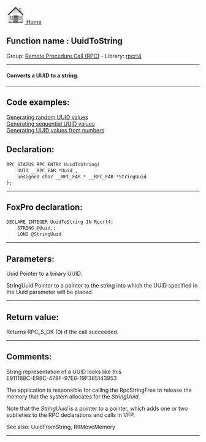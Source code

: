 [<img src="../../images/home.png"> Home ](https://github.com/VFPX/Win32API)  

## Function name : UuidToString
Group: [Remote Procedure Call (RPC)](../../functions_group.md#Remote_Procedure_Call_(RPC))  -  Library: [rpcrt4](../../../libraries.md#rpcrt4)  
***  


#### Converts a UUID to a string.
***  


## Code examples:
[Generating random UUID values](../../samples/sample_024.md)  
[Generating sequential UUID values](../../samples/sample_587.md)  
[Generating UUID values from numbers](../../samples/sample_588.md)  

## Declaration:
```foxpro  
RPC_STATUS RPC_ENTRY UuidToString(
	UUID __RPC_FAR *Uuid ,
	unsigned char __RPC_FAR * __RPC_FAR *StringUuid
);  
```  
***  


## FoxPro declaration:
```foxpro  
DECLARE INTEGER UuidToString IN Rpcrt4;
	STRING @Uuid,;
	LONG @StringUuid  
```  
***  


## Parameters:
Uuid
Pointer to a binary UUID.

StringUuid
Pointer to a pointer to the string into which the UUID specified in the Uuid parameter will be placed.  
***  


## Return value:
Returns RPC_S_OK (0) if the call succeeded.  
***  


## Comments:
String representation of a UUID looks like this  
E911188C-E98C-478F-97E6-19F365143953  
  
The application is responsible for calling the RpcStringFree to release the memory that the system allocates for the <Em>StringUuid</Em>.  
  
Note that the <Em>StringUuid</Em> is a pointer to a pointer, which adds one or two subtleties to the RPC declarations and calls in VFP.  
  
See also: UuidFromString, RtlMoveMemory   
  
***  


